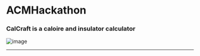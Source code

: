 # ACMHackathon
### CalCraft is a caloire and insulator calculator 
![image](https://github.com/sierrajanson/ACMHackathon/blob/main/calcraft/src/LogoCalCraft.png)
***
